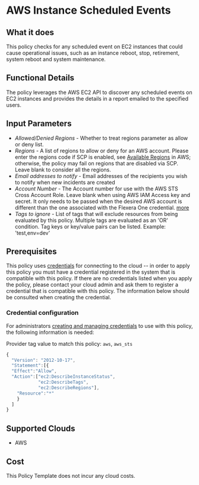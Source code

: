 # AWS Instance Scheduled Events

## What it does

This policy checks for any scheduled event on EC2 instances that could cause operational issues, such as an instance reboot, stop, retirement, system reboot and system maintenance.

## Functional Details

The policy leverages the AWS EC2 API to discover any scheduled events on EC2 instances and provides the details in a report emailed to the specified users.

## Input Parameters

- *Allowed/Denied Regions* - Whether to treat regions parameter as allow or deny list.
- *Regions* - A list of regions to allow or deny for an AWS account. Please enter the regions code if SCP is enabled, see [Available Regions](https://docs.aws.amazon.com/AWSEC2/latest/UserGuide/using-regions-availability-zones.html#concepts-available-regions) in AWS; otherwise, the policy may fail on regions that are disabled via SCP. Leave blank to consider all the regions.
- *Email addresses to notify* - Email addresses of the recipients you wish to notify when new incidents are created
- *Account Number* - The Account number for use with the AWS STS Cross Account Role. Leave blank when using AWS IAM Access key and secret. It only needs to be passed when the desired AWS account is different than the one associated with the Flexera One credential. [more](https://docs.flexera.com/flexera/EN/Automation/ProviderCredentials.htm#automationadmin_1982464505_1123608)
- *Tags to ignore* - List of tags that will exclude resources from being evaluated by this policy. Multiple tags are evaluated as an 'OR' condition. Tag keys or key/value pairs can be listed. Example: 'test,env=dev'

## Prerequisites

This policy uses [credentials](https://docs.flexera.com/flexera/EN/Automation/ManagingCredentialsExternal.htm)
for connecting to the cloud -- in order to apply this policy you must have a
credential registered in the system that is compatible with this policy. If
there are no credentials listed when you apply the policy, please contact your
cloud admin and ask them to register a credential that is compatible with this
policy. The information below should be consulted when creating the credential.

### Credential configuration

For administrators [creating and managing credentials](https://docs.flexera.com/flexera/EN/Automation/ManagingCredentialsExternal.htm)
to use with this policy, the following information is needed:

Provider tag value to match this policy: `aws`, `aws_sts`

```javascript
{
  "Version": "2012-10-17",
  "Statement":[{
  "Effect":"Allow",
  "Action":["ec2:DescribeInstanceStatus",
            "ec2:DescribeTags",
            "ec2:DescribeRegions"],
    "Resource":"*"
    }
  ]
}
```

## Supported Clouds

- AWS

## Cost

This Policy Template does not incur any cloud costs.
